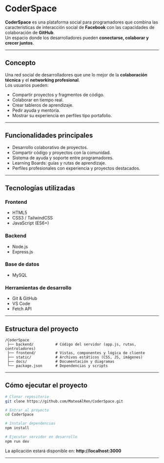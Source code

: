 #  CoderSpace  

**CoderSpace** es una plataforma social para programadores que combina las características de interacción social de **Facebook** con las capacidades de colaboración de **GitHub**.  
Un espacio donde los desarrolladores pueden **conectarse, colaborar y crecer juntos**.  

---

##  Concepto  

Una red social de desarrolladores que une lo mejor de la **colaboración técnica** y el **networking profesional**.  
Los usuarios pueden:  
- Compartir proyectos y fragmentos de código.  
- Colaborar en tiempo real.  
- Crear tableros de aprendizaje.  
- Pedir ayuda y mentoría.  
- Mostrar su experiencia en perfiles tipo portafolio.  

---

##  Funcionalidades principales  

- Desarrollo colaborativo de proyectos.  
- Compartir código y proyectos con la comunidad.  
- Sistema de ayuda y soporte entre programadores.  
- Learning Boards: guías y rutas de aprendizaje.  
- Perfiles profesionales con experiencia y proyectos destacados.  

---

##  Tecnologías utilizadas  

### Frontend  
- HTML5  
- CSS3 / TailwindCSS  
- JavaScript (ES6+)  

### Backend  
- Node.js  
- Express.js  

### Base de datos  
- MySQL  

### Herramientas de desarrollo  
- Git & GitHub  
- VS Code  
- Fetch API  

---

##  Estructura del proyecto  

```
/CoderSpace
 ├── backend/          # Código del servidor (app.js, rutas, controladores)
 ├── frontend/         # Vistas, componentes y lógica de cliente
 ├── static/           # Archivos estáticos (CSS, JS, imágenes)
 ├── docs/             # Documentación y diagramas
 └── package.json      # Dependencias y scripts
```

---

##  Cómo ejecutar el proyecto  

```bash
# Clonar repositorio
git clone https://github.com/MateoAlRen/CoderSpace.git

# Entrar al proyecto
cd CoderSpace

# Instalar dependencias
npm install

# Ejecutar servidor en desarrollo
npm run dev
```

La aplicación estará disponible en: **http://localhost:3000**  

---
